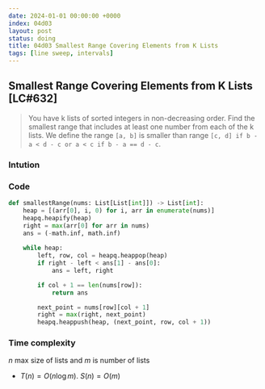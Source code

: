 ```yaml
---
date: 2024-01-01 00:00:00 +0000
index: 04d03
layout: post
status: doing
title: 04d03 Smallest Range Covering Elements from K Lists
tags: [line sweep, intervals]
---
```


## Smallest Range Covering Elements from K Lists [LC#632]
> You have k lists of sorted integers in non-decreasing order. Find the smallest range that includes at least one number from each of the k lists. We define the range `[a, b]` is smaller than range `[c, d] if b - a < d - c or a < c if b - a == d - c`.



### Intution



### Code
```python
def smallestRange(nums: List[List[int]]) -> List[int]:
    heap = [(arr[0], i, 0) for i, arr in enumerate(nums)]
    heapq.heapify(heap)
    right = max(arr[0] for arr in nums)
    ans = (-math.inf, math.inf)
    
    while heap:
        left, row, col = heapq.heappop(heap)
        if right - left < ans[1] - ans[0]:
            ans = left, right

        if col + 1 == len(nums[row]):
            return ans

        next_point = nums[row][col + 1]
        right = max(right, next_point)
        heapq.heappush(heap, (next_point, row, col + 1))
```

### Time complexity
$n$ max size of lists and $m$ is number of lists
- $T(n) = O(n \log m)$. $S(n) = O(m)$
